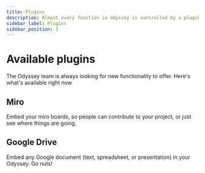 ```yaml
---
title: Plugins
description: Almost every function in Odyssey is controlled by a plugin. Let's find out what plugins are available and how to create your own!
sidebar_label: Plugins
sidebar_position: 2
---
```

# Available plugins
The Odyssey team is always looking for new functionality to offer. Here's what's available right now

## Miro
Embed your miro boards, so people can contribute to your project, or just see where things are going.

## Google Drive
Embed any Google document (text, spreadsheet, or presentation) in your Odyssey. Go nuts!